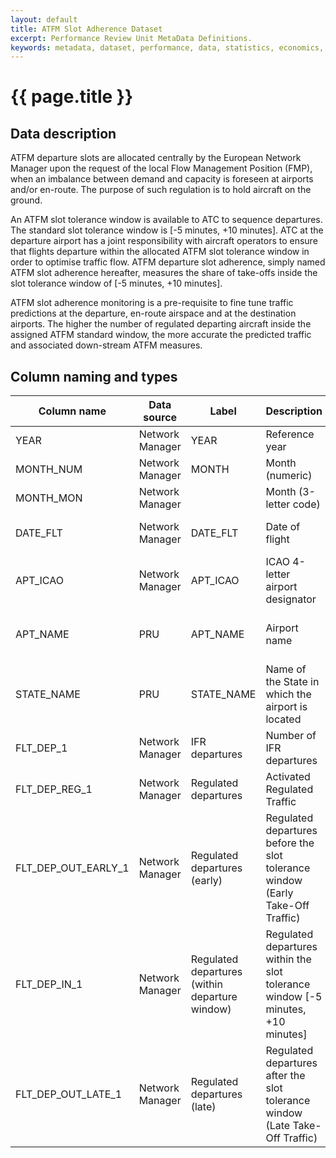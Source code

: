 ```yaml
---
layout: default
title: ATFM Slot Adherence Dataset
excerpt: Performance Review Unit MetaData Definitions.
keywords: metadata, dataset, performance, data, statistics, economics, air transport, flights, europe, cost efficiency
---
```

# {{ page.title }}

## Data description

ATFM departure slots are allocated centrally by the European Network Manager upon the request of the local
Flow Management Position (FMP), when an imbalance between demand and capacity is foreseen at airports and/or
en-route. The purpose of such regulation is to hold aircraft on the ground.

An ATFM slot tolerance window is available to ATC to sequence departures.
The standard slot tolerance window is [-5 minutes, +10 minutes].
ATC at the departure airport has a joint responsibility with aircraft operators to ensure that flights departure
within the allocated ATFM slot tolerance window in order to optimise traffic flow. ATFM departure slot adherence,
simply named ATFM slot adherence hereafter, measures the share of take-offs inside the slot tolerance window of
[-5 minutes, +10 minutes].

ATFM slot adherence monitoring is a pre-requisite to fine tune traffic predictions at the departure,
en-route airspace and at the destination airports.
The higher the number of regulated departing aircraft inside the assigned ATFM standard window,
the more accurate the predicted traffic and associated down-stream ATFM measures.


## Column naming and types

| Column name         | Data source     | Label                                          |  Description                                                                    | Example                  |
|---------------------|-----------------|------------------------------------------------|---------------------------------------------------------------------------------|--------------------------|
| YEAR                | Network Manager | YEAR                                           | Reference year                                                                  | 2015                     |
| MONTH_NUM           | Network Manager | MONTH                                          | Month (numeric)                                                                 | 5                        |
| MONTH_MON           | Network Manager |                                                | Month (3-letter code)                                                           | MAY                      |
| DATE_FLT            | Network Manager | DATE_FLT                                       | Date of flight                                                                  | 31-May-2015              |
| APT_ICAO            | Network Manager | APT_ICAO                                       | ICAO 4-letter airport designator                                                | LFPG                     |
| APT_NAME            | PRU             | APT_NAME                                       | Airport name                                                                    | Paris/ Charles de Gaulle |
| STATE_NAME          | PRU             | STATE_NAME                                     | Name of the State in which the airport is located                               | France                   |
| FLT_DEP_1           | Network Manager | IFR departures                                 | Number of IFR departures                                                        | 670                      |
| FLT_DEP_REG_1       | Network Manager | Regulated departures                           | Activated Regulated Traffic                                                     | 155                      |
| FLT_DEP_OUT_EARLY_1 | Network Manager | Regulated departures (early)                   | Regulated departures before the slot tolerance window (Early Take-Off Traffic)  | 7                        |
| FLT_DEP_IN_1        | Network Manager | Regulated departures (within departure window) | Regulated departures within the slot tolerance window [-5 minutes, +10 minutes] | 140                      |
| FLT_DEP_OUT_LATE_1  | Network Manager | Regulated departures (late)                    | Regulated departures after the slot tolerance window (Late Take-Off Traffic)    | 8                        |                               | 0          |

